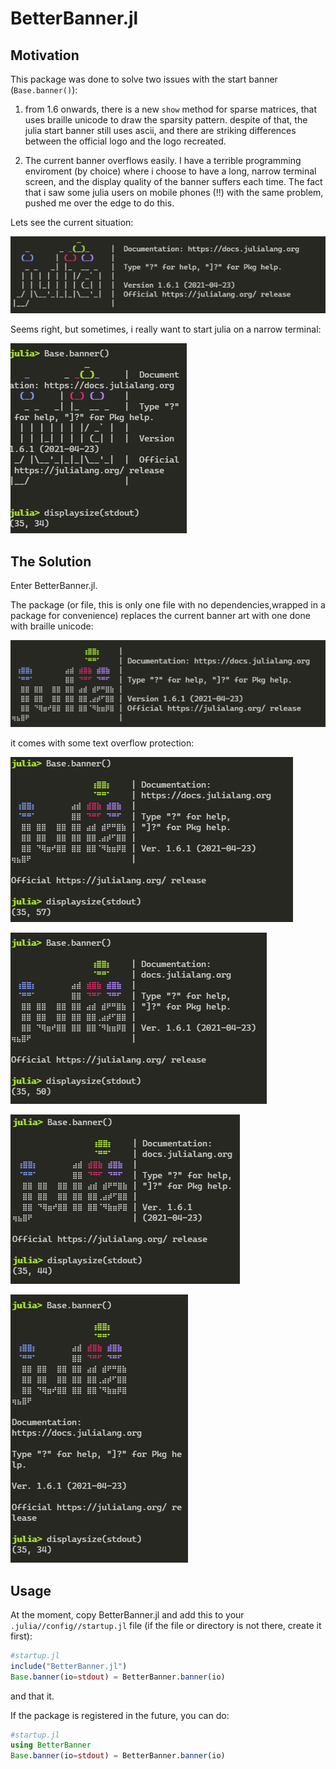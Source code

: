 # BetterBanner.jl

## Motivation

This package was done to solve two issues with the start banner (`Base.banner()`):
1. from 1.6 onwards, there is a new `show` method for sparse matrices, that uses braille unicode to draw the sparsity pattern. despite of that, the julia start banner still uses ascii, and there are striking differences between the official logo and the logo recreated.

2. The current banner overflows easily. I have a terrible programming enviroment (by choice) where i choose to have a long, narrow terminal screen, and the display quality of the banner suffers each time. The fact that i saw some julia users on mobile phones (!!) with the same problem, pushed me over the edge to do this.

Lets see the current situation:

![original banner, with enouth space](images/original.PNG)

Seems right, but sometimes, i really want to start julia on a narrow terminal:

![original banner, with not enouth space](images/original_overflow.PNG)

## The Solution

Enter BetterBanner.jl.

The package (or file, this is only one file with no dependencies,wrapped in a package for convenience) replaces the current banner art with one done with braille unicode:

![new banner, with space](images/new.PNG)

it comes with some text overflow protection:

![new banner, overflow](images/new_overflow1.PNG)

![new banner, more overflow](images/new_overflow2.PNG)

![new banner, too much overflow](images/new_overflow3.PNG)

![new banner, insane overflow](images/new_overflow4.PNG)

## Usage

At the moment, copy BetterBanner.jl and add this to your `.julia//config//startup.jl` file (if the file or directory is not there, create it first):

```julia
#startup.jl
include("BetterBanner.jl")
Base.banner(io=stdout) = BetterBanner.banner(io)
```
and that it.

If the package is registered in the future, you can do:

```julia
#startup.jl
using BetterBanner
Base.banner(io=stdout) = BetterBanner.banner(io)
```
